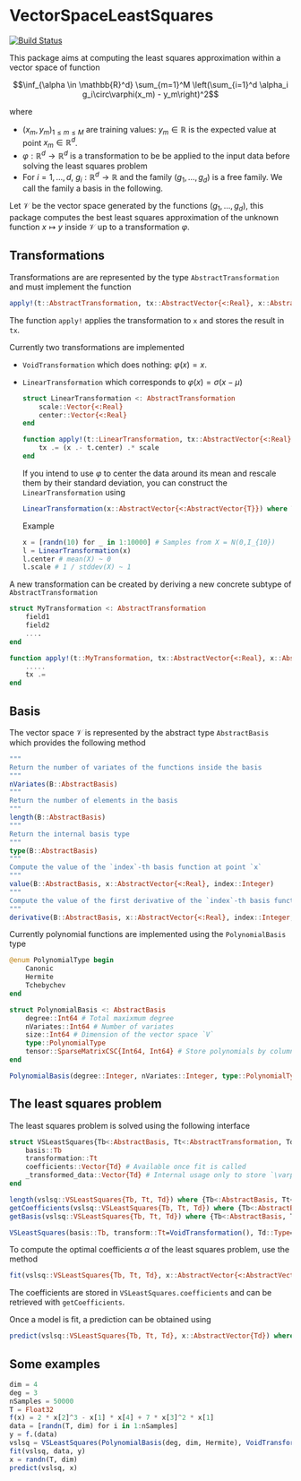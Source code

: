 # VectorSpaceLeastSquares

[![Build Status](https://github.com/jlelong/VectorSpaceLeastSquares.jl/actions/workflows/CI.yml/badge.svg?branch=main)](https://github.com/jlelong/VectorSpaceLeastSquares.jl/actions/workflows/CI.yml?query=branch%3Amain)

This package aims at computing the least squares approximation within a vector space of function

$$\inf_{\alpha \in \mathbb{R}^d} \sum_{m=1}^M \left(\sum_{i=1}^d \alpha_i g_i\circ\varphi(x_m) - y_m\right)^2$$

where

- $(x_m, y_m)_{1 \le m \le M}$ are training values: $y_m \in \mathbb{R}$ is the expected value at point $x_m \in \mathbb{R}^d$.
- $\varphi: \mathbb{R}^d \to \mathbb{R}^d$ is a transformation to be be applied to the input data before solving the least squares problem
- For $i = 1, \dots, d$, $g_i : \mathbb{R}^d \to \mathbb{R}$ and the family $(g_1, \dots, g_d)$ is a free family. We call the family a basis in the following.

Let $\mathcal{V}$ be the vector space generated by the functions $(g_1, \dots, g_d)$, this package computes the best least squares approximation of the unknown function $x \longmapsto y$ inside $\mathcal{V}$ up to a transformation $\varphi$.

## Transformations

Transformations are are represented by the type `AbstractTransformation` and must implement the function

```julia
apply!(t::AbstractTransformation, tx::AbstractVector{<:Real}, x::AbstractVector{<:Real})
```

The function `apply!` applies the transformation to `x` and stores the result in `tx`.

Currently two transformations are implemented

- `VoidTransformation` which does nothing: $\varphi(x) = x$.
- `LinearTransformation` which corresponds to $\varphi(x) = \sigma (x - \mu)$

    ```julia
    struct LinearTransformation <: AbstractTransformation
        scale::Vector{<:Real}
        center::Vector{<:Real}
    end

    function apply!(t::LinearTransformation, tx::AbstractVector{<:Real}, x::AbstractVector{<:Real})
        tx .= (x .- t.center) .* scale
    end
    ````

    If you intend to use $\varphi$ to center the data around its mean and rescale them by their standard deviation, you can construct the `LinearTransformation` using

    ```julia
    LinearTransformation(x::AbstractVector{<:AbstractVector{T}}) where T<:Real
    ```

    Example

    ```julia
    x = [randn(10) for _ in 1:10000] # Samples from X = N(0,I_{10})
    l = LinearTransformation(x)
    l.center # mean(X) ~ 0
    l.scale # 1 / stddev(X) ~ 1
    ```

A new transformation can be created by deriving a new concrete subtype of `AbstractTransformation`

```julia
struct MyTransformation <: AbstractTransformation
    field1
    field2
    ....
end

function apply!(t::MyTransformation, tx::AbstractVector{<:Real}, x::AbstractVector{<:Real})
    .....
    tx .=
end
```

## Basis

The vector space $\mathcal{V}$ is represented by the abstract type `AbstractBasis` which provides the following method

```julia
"""
Return the number of variates of the functions inside the basis
"""
nVariates(B::AbstractBasis)
"""
Return the number of elements in the basis
"""
length(B::AbstractBasis)
"""
Return the internal basis type
"""
type(B::AbstractBasis)
"""
Compute the value of the `index`-th basis function at point `x`
"""
value(B::AbstractBasis, x::AbstractVector{<:Real}, index::Integer)
"""
Compute the value of the first derivative of the `index`-th basis function w.r.t to the `derivativeIndex` variate at point `x`
"""
derivative(B::AbstractBasis, x::AbstractVector{<:Real}, index::Integer, derivativeIndex::Integer)
```

Currently polynomial functions are implemented using the `PolynomialBasis` type

```julia
@enum PolynomialType begin
    Canonic
    Hermite
    Tchebychev
end

struct PolynomialBasis <: AbstractBasis
    degree::Int64 # Total maxixmum degree
    nVariates::Int64 # Number of variates
    size::Int64 # Dimension of the vector space `V`
    type::PolynomialType
    tensor::SparseMatrixCSC{Int64, Int64} # Store polynomials by column
end

PolynomialBasis(degree::Integer, nVariates::Integer, type::PolynomialType)
```

## The least squares problem

The least squares problem is solved using the following interface

```julia
struct VSLeastSquares{Tb<:AbstractBasis, Tt<:AbstractTransformation, Td<:Real}
    basis::Tb
    transformation::Tt
    coefficients::Vector{Td} # Available once fit is called
    _transformed_data::Vector{Td} # Internal usage only to store `\varphi(x)`
end

length(vslsq::VSLeastSquares{Tb, Tt, Td}) where {Tb<:AbstractBasis, Tt<:AbstractTransformation, Td<:Real}
getCoefficients(vslsq::VSLeastSquares{Tb, Tt, Td}) where {Tb<:AbstractBasis, Tt<:AbstractTransformation, Td<:Real}
getBasis(vslsq::VSLeastSquares{Tb, Tt, Td}) where {Tb<:AbstractBasis, Tt<:AbstractTransformation, Td<:Real}

VSLeastSquares(basis::Tb, transform::Tt=VoidTransformation(), Td::Type=Float64)
```

To compute the optimal coefficients $\alpha$ of the least squares problem, use the method

```julia
fit(vslsq::VSLeastSquares{Tb, Tt, Td}, x::AbstractVector{<:AbstractVector{Td}}, y::AbstractVector{Td}) where {Tb<:AbstractBasis, Tt<:AbstractTransformation, Td<:Real}
```

The coefficients are stored in `VSLeastSquares.coefficients` and can be retrieved with `getCoefficients`.

Once a model is fit, a prediction can be obtained using

```julia
predict(vslsq::VSLeastSquares{Tb, Tt, Td}, x::AbstractVector{Td}) where {Tb<:AbstractBasis, Tt<:AbstractTransformation, Td<:Real}
```

## Some examples

```julia
dim = 4
deg = 3
nSamples = 50000
T = Float32
f(x) = 2 * x[2]^3 - x[1] * x[4] + 7 * x[3]^2 * x[1]
data = [randn(T, dim) for i in 1:nSamples]
y = f.(data)
vslsq = VSLeastSquares(PolynomialBasis(deg, dim, Hermite), VoidTransformation(), T)
fit(vslsq, data, y)
x = randn(T, dim)
predict(vslsq, x)
```
